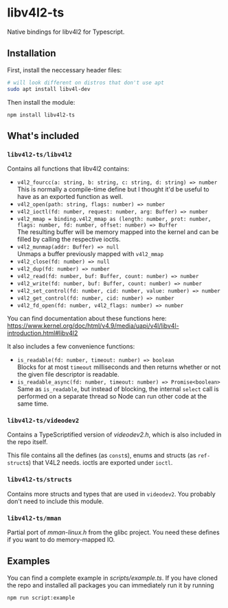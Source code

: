 # libv4l2-ts

Native bindings for libv4l2 for Typescript.

## Installation

First, install the neccessary header files:

```bash
# will look different on distros that don't use apt
sudo apt install libv4l-dev
```

Then install the module:

	npm install libv4l2-ts

## What's included

### `libv4l2-ts/libv4l2`

Contains all functions that libv4l2 contains:

- `v4l2_fourcc(a: string, b: string, c: string, d: string) => number`  
This is normally a compile-time define but I thought it'd be useful to have as an exported function as well.
- `v4l2_open(path: string, flags: number) => number`
- `v4l2_ioctl(fd: number, request: number, arg: Buffer) => number`
- `v4l2_mmap = binding.v4l2_mmap as (length: number, prot: number, flags: number, fd: number, offset: number) => Buffer`  
The resulting buffer will be memory mapped into the kernel and can be filled by calling the respective ioctls.
- `v4l2_munmap(addr: Buffer) => null`  
Unmaps a buffer previously mapped with `v4l2_mmap`
- `v4l2_close(fd: number) => null`
- `v4l2_dup(fd: number) => number`
- `v4l2_read(fd: number, buf: Buffer, count: number) => number`
- `v4l2_write(fd: number, buf: Buffer, count: number) => number`
- `v4l2_set_control(fd: number, cid: number, value: number) => number`
- `v4l2_get_control(fd: number, cid: number) => number`
- `v4l2_fd_open(fd: number, v4l2_flags: number) => number`

You can find documentation about these functions here: https://www.kernel.org/doc/html/v4.9/media/uapi/v4l/libv4l-introduction.html#libv4l2

It also includes a few convenience functions:

- `is_readable(fd: number, timeout: number) => boolean`  
Blocks for at most `timeout` milliseconds and then returns whether or not the given file descriptor is readable.
- `is_readable_async(fd: number, timeout: number) => Promise<boolean>`  
Same as `is_readable`, but instead of blocking, the internal `select` call is performed on a separate thread so Node can run other code at the same time.

### `libv4l2-ts/videodev2`

Contains a TypeScriptified version of _videodev2.h_, which is also included in the repo itself.

This file contains all the defines (as `const`s), enums and structs (as `ref-struct`s) that V4L2 needs.
ioctls are exported under `ioctl`.

### `libv4l2-ts/structs`

Contains more structs and types that are used in `videodev2`. You probably don't need to include this module.

### `libv4l2-ts/mman`

Partial port of _mman-linux.h_ from the glibc project. You need these defines if you want to do memory-mapped IO.

## Examples

You can find a complete example in _scripts/example.ts_. If you have cloned the repo and installed all packages you can immediately run it by running

```bash
npm run script:example
```
